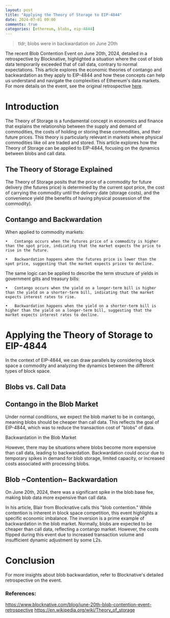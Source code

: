 ```yaml
---
layout: post
title: "Applying the Theory of Storage to EIP-4844"
date: 2024-07-01 09:00
comments: true
categories: [ethereum, blobs, eip-4844]
---
```


> tldr; blobs were in backwardation on June 20th


The recent Blob Contention Event on June 20th, 2024, detailed in a retrospective by Blocknative, highlighted a situation where the cost of blob data temporarily exceeded that of call data, contrary to normal expectations. This article explores the economic theories of contango and backwardation as they apply to EIP-4844 and how these concepts can help us understand and navigate the complexities of Ethereum's data markets. For more details on the event, see the original retrospective [here](https://www.blocknative.com/blog/june-20th-blob-contention-event-retrospective).

# Introduction

The Theory of Storage is a fundamental concept in economics and finance that explains the relationship between the supply and demand of commodities, the costs of holding or storing these commodities, and their future prices. This theory is particularly relevant in markets where physical commodities like oil are traded and stored. This article explores how the Theory of Storage can be applied to EIP-4844, focusing on the dynamics between blobs and call data.

## The Theory of Storage Explained

The Theory of Storage posits that the price of a commodity for future delivery (the futures price) is determined by the current spot price, the cost of carrying the commodity until the delivery date (storage costs), and the convenience yield (the benefits of having physical possession of the commodity).

## Contango and Backwardation

When applied to commodity markets:

	•	Contango occurs when the futures price of a commodity is higher than the spot price, indicating that the market expects the price to rise in the future.  

	•	Backwardation happens when the futures price is lower than the spot price, suggesting that the market expects prices to decline.

The same logic can be applied to describe the term structure of yields in government gilts and treasury bills:

	•	Contango occurs when the yield on a longer-term bill is higher than the yield on a shorter-term bill, indicating that the market expects interest rates to rise.

	•	Backwardation happens when the yield on a shorter-term bill is higher than the yield on a longer-term bill, suggesting that the market expects interest rates to decline.

# Applying the Theory of Storage to EIP-4844

In the context of EIP-4844, we can draw parallels by considering block space a commodity and analyzing the dynamics between the different types of block space.

## Blobs vs. Call Data

## Contango in the Blob Market

Under normal conditions, we expect the blob market to be in contango, meaning blobs should be cheaper than call data. This reflects the goal of EIP-4844, which was to reduce the transaction cost of "blobs" of data.

Backwardation in the Blob Market

However, there may be situations where blobs become more expensive than call data, leading to backwardation. Backwardation could occur due to temporary spikes in demand for blob storage, limited capacity, or increased costs associated with processing blobs. 

## Blob ~Contention~ Backwardation

On June 20th, 2024, there was a significant spike in the blob base fee, making blob data more expensive than call data.

In his article, Blair from Blocknative calls this "blob contention." While contention is inherent in block space competition, this event highlights a specific economic imbalance. The inversion is a prime example of backwardation in the blob market. Normally, blobs are expected to be cheaper than call data, reflecting a contango market. However, the costs flipped during this event due to increased transaction volume and insufficient dynamic adjustment by some L2s.

# Conclusion

For more insights about blob backwardation, refer to Blocknative's detailed retrospective on the event.

### References:

https://www.blocknative.com/blog/june-20th-blob-contention-event-retrospective
https://en.wikipedia.org/wiki/Theory_of_storage  
